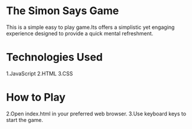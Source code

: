 # The Simon Says Game 

This is a simple easy to play game.Its offers a simplistic yet engaging experience designed to provide a quick mental refreshment.

# Technologies Used
1.JavaScript
2.HTML
3.CSS

# How to Play
2.Open index.html in your preferred web browser.
3.Use keyboard keys to start the game.